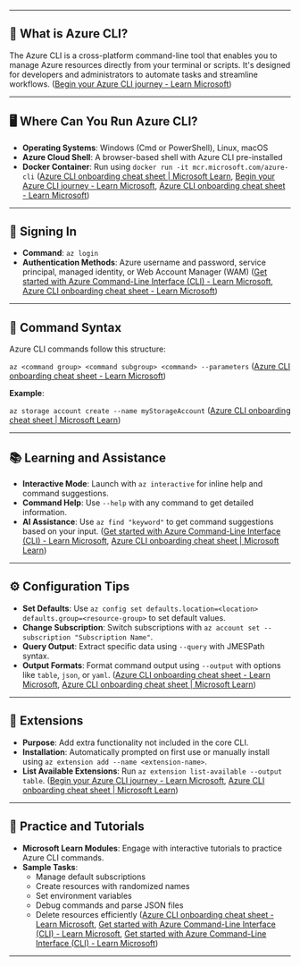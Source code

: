 
---

## 🧰 What is Azure CLI?

The Azure CLI is a cross-platform command-line tool that enables you to manage Azure resources directly from your terminal or scripts. It's designed for developers and administrators to automate tasks and streamline workflows.  ([Begin your Azure CLI journey - Learn Microsoft](https://learn.microsoft.com/en-us/cli/azure/get-started-tutorial-0-before-you-begin?utm_source=chatgpt.com))

---

## 🖥️ Where Can You Run Azure CLI?

- **Operating Systems**: Windows (Cmd or PowerShell), Linux, macOS
- **Azure Cloud Shell**: A browser-based shell with Azure CLI pre-installed
- **Docker Container**: Run using `docker run -it mcr.microsoft.com/azure-cli`  ([Azure CLI onboarding cheat sheet | Microsoft Learn](https://learn.microsoft.com/th-th/cli/azure/cheat-sheet-onboarding?utm_source=chatgpt.com), [Begin your Azure CLI journey - Learn Microsoft](https://learn.microsoft.com/en-us/cli/azure/get-started-tutorial-0-before-you-begin?utm_source=chatgpt.com), [Azure CLI onboarding cheat sheet - Learn Microsoft](https://learn.microsoft.com/en-us/cli/azure/cheat-sheet-onboarding?utm_source=chatgpt.com))

---

## 🔐 Signing In

- **Command**: `az login`
- **Authentication Methods**: Azure username and password, service principal, managed identity, or Web Account Manager (WAM)  ([Get started with Azure Command-Line Interface (CLI) - Learn Microsoft](https://learn.microsoft.com/it-it/cli/azure/get-started-with-azure-cli?view=azure-cli-latest&utm_source=chatgpt.com), [Azure CLI onboarding cheat sheet - Learn Microsoft](https://learn.microsoft.com/en-us/cli/azure/cheat-sheet-onboarding?utm_source=chatgpt.com))

---

## 🧾 Command Syntax

Azure CLI commands follow this structure:

`az <command group> <command subgroup> <command> --parameters` ([Azure CLI onboarding cheat sheet - Learn Microsoft](https://learn.microsoft.com/en-us/cli/azure/cheat-sheet-onboarding?utm_source=chatgpt.com))

**Example**:

`az storage account create --name myStorageAccount` ([Azure CLI onboarding cheat sheet | Microsoft Learn](https://learn.microsoft.com/th-th/cli/azure/cheat-sheet-onboarding?utm_source=chatgpt.com))

---

## 📚 Learning and Assistance

- **Interactive Mode**: Launch with `az interactive` for inline help and command suggestions.
- **Command Help**: Use `--help` with any command to get detailed information.
- **AI Assistance**: Use `az find "keyword"` to get command suggestions based on your input.  ([Get started with Azure Command-Line Interface (CLI) - Learn Microsoft](https://learn.microsoft.com/en-us/cli/azure/get-started-with-azure-cli?utm_source=chatgpt.com), [Azure CLI onboarding cheat sheet | Microsoft Learn](https://learn.microsoft.com/th-th/cli/azure/cheat-sheet-onboarding?utm_source=chatgpt.com))

---

## ⚙️ Configuration Tips

- **Set Defaults**: Use `az config set defaults.location=<location> defaults.group=<resource-group>` to set default values.
- **Change Subscription**: Switch subscriptions with `az account set --subscription "Subscription Name"`.
- **Query Output**: Extract specific data using `--query` with JMESPath syntax.
- **Output Formats**: Format command output using `--output` with options like `table`, `json`, or `yaml`.  ([Azure CLI onboarding cheat sheet - Learn Microsoft](https://learn.microsoft.com/en-us/cli/azure/cheat-sheet-onboarding?utm_source=chatgpt.com), [Azure CLI onboarding cheat sheet | Microsoft Learn](https://learn.microsoft.com/th-th/cli/azure/cheat-sheet-onboarding?utm_source=chatgpt.com))

---

## 🧩 Extensions

- **Purpose**: Add extra functionality not included in the core CLI.
- **Installation**: Automatically prompted on first use or manually install using `az extension add --name <extension-name>`.
- **List Available Extensions**: Run `az extension list-available --output table`.  ([Begin your Azure CLI journey - Learn Microsoft](https://learn.microsoft.com/en-us/cli/azure/get-started-tutorial-0-before-you-begin?utm_source=chatgpt.com), [Azure CLI onboarding cheat sheet | Microsoft Learn](https://learn.microsoft.com/th-th/cli/azure/cheat-sheet-onboarding?utm_source=chatgpt.com))

---

## 🧪 Practice and Tutorials

- **Microsoft Learn Modules**: Engage with interactive tutorials to practice Azure CLI commands.
- **Sample Tasks**:
  - Manage default subscriptions
  - Create resources with randomized names
  - Set environment variables
  - Debug commands and parse JSON files
  - Delete resources efficiently  ([Azure CLI onboarding cheat sheet - Learn Microsoft](https://learn.microsoft.com/en-us/cli/azure/cheat-sheet-onboarding?utm_source=chatgpt.com), [Get started with Azure Command-Line Interface (CLI) - Learn Microsoft](https://learn.microsoft.com/en-us/cli/azure/get-started-with-azure-cli?utm_source=chatgpt.com), [Get started with Azure Command-Line Interface (CLI) - Learn Microsoft](https://learn.microsoft.com/it-it/cli/azure/get-started-with-azure-cli?view=azure-cli-latest&utm_source=chatgpt.com))

---
